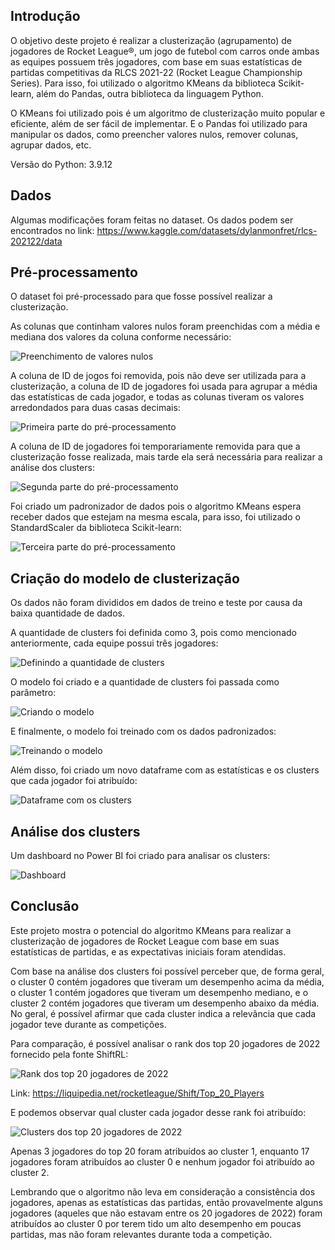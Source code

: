 ## Introdução

O objetivo deste projeto é realizar a clusterização (agrupamento) de jogadores de Rocket League®, um jogo de futebol com carros onde ambas as equipes possuem três jogadores, com base em suas estatísticas de partidas competitivas da RLCS 2021-22 (Rocket League Championship Series). Para isso, foi utilizado o algoritmo KMeans da biblioteca Scikit-learn, além do Pandas, outra biblioteca da linguagem Python.

O KMeans foi utilizado pois é um algoritmo de clusterização muito popular e eficiente, além de ser fácil de implementar. E o Pandas foi utilizado para manipular os dados, como preencher valores nulos, remover colunas, agrupar dados, etc.

Versão do Python: 3.9.12

## Dados

Algumas modificações foram feitas no dataset. Os dados podem ser encontrados no link: https://www.kaggle.com/datasets/dylanmonfret/rlcs-202122/data

## Pré-processamento

O dataset foi pré-processado para que fosse possível realizar a clusterização.

As colunas que continham valores nulos foram preenchidas com a média e mediana dos valores da coluna conforme necessário:

![Preenchimento de valores nulos](Screenshots/Screenshot_1.png)

A coluna de ID de jogos foi removida, pois não deve ser utilizada para a clusterização, a coluna de ID de jogadores foi usada para agrupar a média das estatísticas de cada jogador, e todas as colunas tiveram os valores arredondados para duas casas decimais:

![Primeira parte do pré-processamento](Screenshots/Screenshot_2.png)

A coluna de ID de jogadores foi temporariamente removida para que a clusterização fosse realizada, mais tarde ela será necessária para realizar a análise dos clusters:

![Segunda parte do pré-processamento](Screenshots/Screenshot_3.png)

Foi criado um padronizador de dados pois o algoritmo KMeans espera receber dados que estejam na mesma escala, para isso, foi utilizado o StandardScaler da biblioteca Scikit-learn:

![Terceira parte do pré-processamento](Screenshots/Screenshot_4.png)

## Criação do modelo de clusterização

Os dados não foram divididos em dados de treino e teste por causa da baixa quantidade de dados.

A quantidade de clusters foi definida como 3, pois como mencionado anteriormente, cada equipe possui três jogadores:

![Definindo a quantidade de clusters](Screenshots/Screenshot_5.png)

O modelo foi criado e a quantidade de clusters foi passada como parâmetro:

![Criando o modelo](Screenshots/Screenshot_6.png)

E finalmente, o modelo foi treinado com os dados padronizados:

![Treinando o modelo](Screenshots/Screenshot_7.png)

Além disso, foi criado um novo dataframe com as estatísticas e os clusters que cada jogador foi atribuído:

![Dataframe com os clusters](Screenshots/Screenshot_8.png)

## Análise dos clusters

Um dashboard no Power BI foi criado para analisar os clusters:

![Dashboard](Screenshots/Dashboard.png)

## Conclusão

Este projeto mostra o potencial do algoritmo KMeans para realizar a clusterização de jogadores de Rocket League com base em suas estatísticas de partidas, e as expectativas iniciais foram atendidas.

Com base na análise dos clusters foi possível perceber que, de forma geral, o cluster 0 contém jogadores que tiveram um desempenho acima da média, o cluster 1 contém jogadores que tiveram um desempenho mediano, e o cluster 2 contém jogadores que tiveram um desempenho abaixo da média. No geral, é possível afirmar que cada cluster indica a relevância que cada jogador teve durante as competições.

Para comparação, é possível analisar o rank dos top 20 jogadores de 2022 fornecido pela fonte ShiftRL:

![Rank dos top 20 jogadores de 2022](Screenshots/top_20_2022.png)

Link: https://liquipedia.net/rocketleague/Shift/Top_20_Players

E podemos observar qual cluster cada jogador desse rank foi atribuído:

![Clusters dos top 20 jogadores de 2022](Screenshots/top_20_cluster.png)

Apenas 3 jogadores do top 20 foram atribuídos ao cluster 1, enquanto 17 jogadores foram atribuídos ao cluster 0 e nenhum jogador foi atribuído ao cluster 2. 

Lembrando que o algoritmo não leva em consideração a consistência dos jogadores, apenas as estatísticas das partidas, então provavelmente alguns jogadores (aqueles que não estavam entre os 20 jogadores de 2022) foram atribuídos ao cluster 0 por terem tido um alto desempenho em poucas partidas, mas não foram relevantes durante toda a competição.